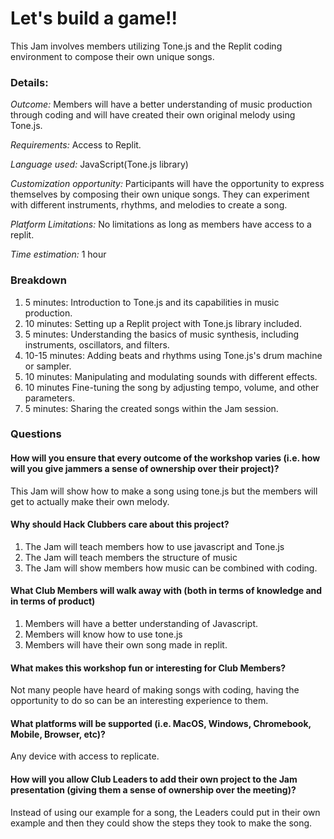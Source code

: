 # Let's build a game!!

This Jam involves members utilizing Tone.js and the Replit coding environment to compose their own unique songs.

### Details:
_Outcome:_ Members will have a better understanding of music production through coding and will have created their own original melody using Tone.js.

_Requirements:_ Access to Replit.

_Language used:_ JavaScript(Tone.js library)

_Customization opportunity:_ Participants will have the opportunity to express themselves by composing their own unique songs. They can experiment with different instruments, rhythms, and melodies to create a song.

_Platform Limitations:_ No limitations as long as members have access to a replit.

_Time estimation:_ 1 hour

### Breakdown
1. 5 minutes: Introduction to Tone.js and its capabilities in music production.
2. 10 minutes: Setting up a Replit project with Tone.js library included.
3. 5 minutes: Understanding the basics of music synthesis, including instruments, oscillators, and filters.
4. 10-15 minutes: Adding beats and rhythms using Tone.js's drum machine or sampler.
5. 10 minutes: Manipulating and modulating sounds with different effects.
6. 10 minutes Fine-tuning the song by adjusting tempo, volume, and other parameters.
7. 5 minutes: Sharing the created songs within the Jam session.

### Questions
#### How will you ensure that every outcome of the workshop varies (i.e. how will you give jammers a sense of ownership over their project)? 
This Jam will show how to make a song using tone.js but the members will get to actually make their own melody.

#### Why should Hack Clubbers care about this project?
1) The Jam will teach members how to use javascript and Tone.js
2) The Jam will teach members the structure of music
3) The Jam will show members how music can be combined with coding. 

#### What Club Members will walk away with (both in terms of knowledge and in terms of product)
1) Members will have a better understanding of Javascript.
2) Members will know how to use tone.js
3) Members will have their own song made in replit.
#### What makes this workshop fun or interesting for Club Members?
Not many people have heard of making songs with coding, having the opportunity to do so can be an interesting experience to them.
#### What platforms will be supported (i.e. MacOS, Windows, Chromebook, Mobile, Browser, etc)?
Any device with access to replicate.
#### How will you allow Club Leaders to add their own project to the Jam presentation (giving them a sense of ownership over the meeting)?
Instead of using our example for a song, the Leaders could put in their own example and then they could show the steps they took to make the song.





